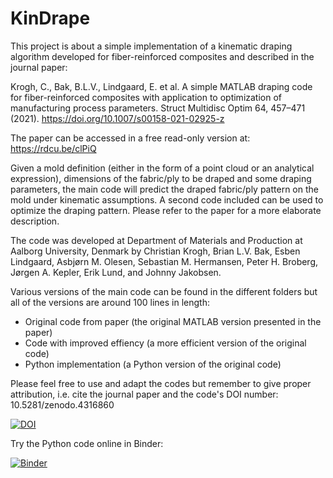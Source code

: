 # KinDrape
This project is about a simple implementation of a kinematic draping algorithm developed
for fiber-reinforced composites and described in the journal paper:

Krogh, C., Bak, B.L.V., Lindgaard, E. et al. A simple MATLAB draping code for fiber-reinforced 
composites with application to optimization of manufacturing process parameters. 
Struct Multidisc Optim 64, 457–471 (2021). https://doi.org/10.1007/s00158-021-02925-z

The paper can be accessed in a free read-only version at: https://rdcu.be/clPiQ

Given a mold definition (either in the form of a point cloud or an analytical expression), 
dimensions of the fabric/ply to be draped and some draping parameters, the main code will 
predict the draped fabric/ply pattern on the mold under kinematic assumptions. A second 
code included can be used to optimize the draping pattern. Please refer to the paper 
for a more elaborate description. 

The code was developed at Department of Materials and Production at Aalborg University,
Denmark by Christian Krogh, Brian L.V. Bak, Esben Lindgaard, Asbjørn M. Olesen, Sebastian
M. Hermansen, Peter H. Broberg, Jørgen A. Kepler, Erik Lund, and Johnny Jakobsen. 

Various versions of the main code can be found in the different folders but all of the versions
are around 100 lines in length:
- Original code from paper (the original MATLAB version presented in the paper)
- Code with improved effiency (a more efficient version of the original code)
- Python implementation (a Python version of the original code)

Please feel free to use and adapt the codes but remember to give proper attribution,
i.e. cite the journal paper and the code's DOI number: 10.5281/zenodo.4316860

[![DOI](https://zenodo.org/badge/DOI/10.5281/zenodo.4316860.svg)](https://doi.org/10.5281/zenodo.4316860)

Try the Python code online in Binder:

[![Binder](https://mybinder.org/badge_logo.svg)](https://hub.gke2.mybinder.org/user/chrkrogh-kindrape-1fxazzk7/lab/workspaces/auto-4/tree/Python%20implementation/CallKinDrapeNotebook.ipynb)
